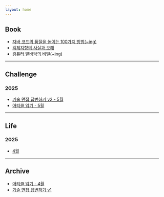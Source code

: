 ```yaml
---
layout: home
---
```


<style type="text/css" media="screen">
  h1 {
    margin: 30px 0;
    font-size: 4em;
    line-height: 1;
    letter-spacing: -1px;
  }
</style>

## Book
- [자바 코드의 품질을 높이는 100가지 방법(~ing)](https://han-chunsik.github.io/books/00_book/2025-03-25-100_Java_Mistakes_and_How_to_Avoid_Them/100_Java_Mistakes_and_How_to_Avoid_Them.html)
- [객체지향의 사실과 오해](https://han-chunsik.github.io/books/00_book/2025-04-02-The_Essence_of_Object-Orientation/The_Essence_of_Object-Orientation.html) 
- [컴퓨터 밑바닥의 비밀(~ing)](https://han-chunsik.github.io/books/00_book/2025-04-27_The_Secret_of_the_Underlying_Computer/2025-04-27_The_Secret_of_the_Underlying_Computer.html)

---

## Challenge
### 2025
- [기술 면접 답변하기 v2 - 5월](https://han-chunsik.github.io/books/01_challenge/2025-04-27-daily_interview/daily_interview.html)
- [아티클 읽기 - 5월](https://han-chunsik.github.io/books/01_challenge/2025-05-03-daily_articles/daily_articles.html)

---

## Life
### 2025
- [4월](https://han-chunsik.github.io/books/98_life/2025-04-21-april-life/april-life.html)

---

## Archive
- [아티클 읽기 - 4월](https://han-chunsik.github.io/books/99_archive/2025-04-09-daily_articles/daily_articles.html)
- [기술 면접 답변하기 v1](https://han-chunsik.github.io/books/99_archive/2025-04-09-daily_interview/daily_interview.html)